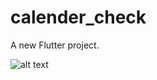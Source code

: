 # calender_check

A new Flutter project.

![alt text](https://github.com/naveenyadav15/Flutter-Examples/blob/calender/calender.jpg)

